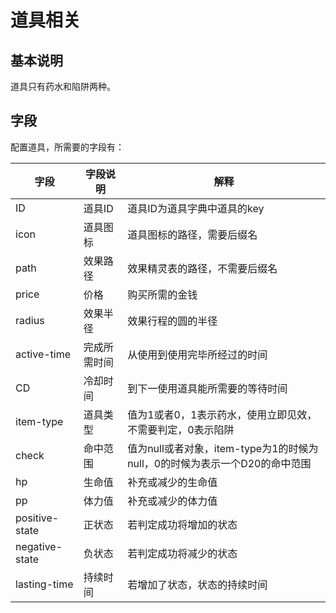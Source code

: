 道具相关
=======

## 基本说明 ##
道具只有药水和陷阱两种。

## 字段 ##
配置道具，所需要的字段有：

 字段          |  字段说明 | 解释
--------------|----------|---------
 ID             | 道具ID       | 道具ID为道具字典中道具的key
 icon           | 道具图标      | 道具图标的路径，需要后缀名
 path           | 效果路径      | 效果精灵表的路径，不需要后缀名
 price          | 价格         | 购买所需的金钱
 radius         | 效果半径      | 效果行程的圆的半径 
 active-time    | 完成所需时间   | 从使用到使用完毕所经过的时间
 CD             | 冷却时间      | 到下一使用道具能所需要的等待时间
 item-type      | 道具类型      | 值为1或者0，1表示药水，使用立即见效，不需要判定，0表示陷阱
 check          | 命中范围      | 值为null或者对象，item-type为1的时候为null，0的时候为表示一个D20的命中范围
 hp             | 生命值        | 补充或减少的生命值
 pp             | 体力值        | 补充或减少的体力值
 positive-state | 正状态        | 若判定成功将增加的状态
 negative-state | 负状态        | 若判定成功将减少的状态
 lasting-time   | 持续时间      | 若增加了状态，状态的持续时间
 